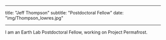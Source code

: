 ---
title: "Jeff Thompson"
subtitle: "Postdoctoral Fellow"
date: "img/Thompson_lowres.jpg"
___
I am an Earth Lab Postdoctoral Fellow, working on Project Permafrost.
